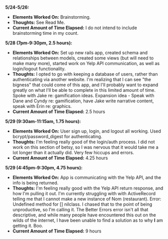 **5/24-5/26:**

  * **Elements Worked On:** Brainstorming.
  * **Thoughts:** See Read Me.
  * **Current Amount of Time Elapsed:** I do not intend to include brainstorming time in my count.

**5/28 (7pm-9:30pm, 2.5 hours):**

  * **Elements Worked On:** Set up new rails app, created schema and relationships between models, created some views (but will need to make many more), started work on Yelp API communication, as well as login/logout functionality.
  * **Thoughts:** I opted to go with keeping a database of users, rather than authenticating via another website. I'm realizing that I can see "the bigness" that could come of this app, and I'll probably want to expand greatly on what I'll be able to complete in this limited amount of time. Spoke with Jake re: gamification ideas. Expansion idea - Speak with Dane and Cyndy re: gamification, have Jake write narrative content, speak with Erin re: graphics.
  * **Current Amount of Time Elapsed:** 2.5 hours

**5/29 (9:30am-11:15am, 1.75 hours):**
  * **Elements Worked On:** User sign up, login, and logout all working. Used bcrypt/password_digest for authenticating.
  * **Thoughts:** I'm feeling really good of the login/auth process. I did not work on this section of betsy, so I was nervous that it would take me a lot longer than it actually did. Very few hiccups and errors.
  * **Current Amount of Time Elapsed:** 4.25 hours

**5/29 (4:45pm-9:30pm, 4.75 hours):**
  * **Elements Worked On:** App is communicating with the Yelp API, and the info is being returned.
  * **Thoughts:** I'm feeling really good with the Yelp API return response, and how I'm pulling it out. I'm currently struggling with with ActiveRecord telling me that I cannot make a new instance of Nom (restaurant). Error: Undefined method for [] nilclass. I chased that to the point of being unproductive, so I'm calling it. The Better Errors error isn't all that descriptive, and while many people have encountered this out on the wilds of the internet, I have been unable to find a solution as to why **I** am getting it. Boo.
  * **Current Amount of Time Elapsed:** 9 hours
